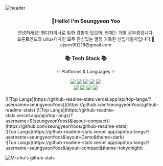 
![header](https://capsule-render.vercel.app/api?type=waving&color=auto&height=200&section=header&text=Hello%20World!&fontSize=50)

<h3 align=center>🙌Hello! I'm Seungyeon Yoo</h3>
<div align=center>
	<div>안녕하세요! 웹디자이너로 일한 경험이 있으며, 현재는 개발 공부중입니다.</div>
	<div>프론트엔드와 ui/ux디자인 모두 관심있는 열정 가득한 신입개발자입니다.🤍</div>
	<div>cjsrnr90218@gmail.com</div>
</div>
<div align=center>
	<h3>📚 Tech Stack 📚</h3>
	<p>✨ Platforms & Languages ✨</p>
</div>
<div align=center>
<img src="https://img.shields.io/badge/JavaScript-F7DF1E?style=flat-square&logo=JavaScript&logoColor=white"/>
<img src="https://img.shields.io/badge/HTML5-E34F26?style=flat-square&logo=HTML5&logoColor=white"/>
<img src="https://img.shields.io/badge/CSS3-1572B6?style=flat-square&logo=CSS3&logoColor=white"/>
<img src="https://img.shields.io/badge/React-61DAFB?style=flat-square&logo=React&logoColor=white"/>
<img src="https://img.shields.io/badge/Node.js-339933?style=flat-square&logo=Node.js&logoColor=white"/>
</div>
<div align=center>
<img src="https://img.shields.io/badge/MySQL-4479A1?style=flat-square&logo=MySQL&logoColor=white"/>
<img src="https://img.shields.io/badge/Figma-F24E1E?style=flat-square&logo=Figma&logoColor=white"/>
<img src="https://img.shields.io/badge/GitHub-181717?style=flat-square&logo=GitHub&logoColor=white"/>
<img src="https://img.shields.io/badge/jQuery-0769AD?style=flat-square&logo=jQuery&logoColor=white"/>
</div>
<br />
<div>
[![Top Langs](https://github-readme-stats.vercel.app/api/top-langs/?username=seungyeonYoos)](https://github.com/seungyeonYoos/github-readme-stats)
[![Top Langs](https://github-readme-stats.vercel.app/api/top-langs/?username=${seungyeonYoos}&layout=compact)](https://github.com/seungyeonYoos/github-readme-stats)
</div>
<div>![Top Langs](https://github-readme-stats.vercel.app/api/top-langs/?username=seungyeonYoos&layout=Demo&theme=dark)</div>
![Top Langs](https://github-readme-stats.vercel.app/api/top-langs/?username=seungyeonYoos&layout=compact&theme=tokyonight)

![Mr.chu's github stats](https://github-readme-stats.vercel.app/api?username=seungyeonYoos&show_icons=true&theme=maroongold)
